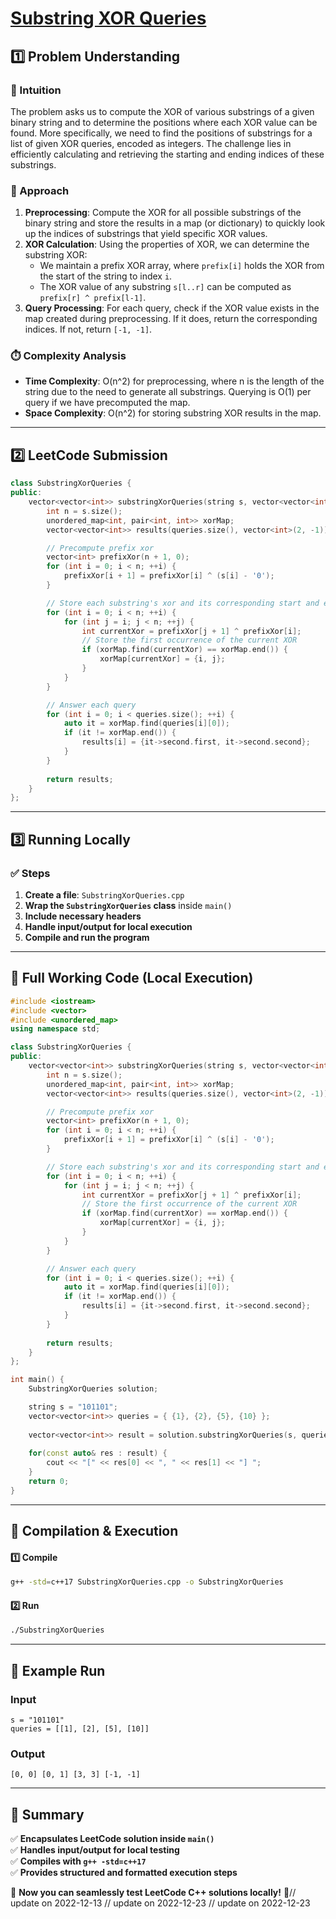 # **[Substring XOR Queries](https://leetcode.com/problems/substring-xor-queries/description/)**  

## **1️⃣ Problem Understanding**  
### **📌 Intuition**  
The problem asks us to compute the XOR of various substrings of a given binary string and to determine the positions where each XOR value can be found. More specifically, we need to find the positions of substrings for a list of given XOR queries, encoded as integers. The challenge lies in efficiently calculating and retrieving the starting and ending indices of these substrings.

### **🚀 Approach**  
1. **Preprocessing**: Compute the XOR for all possible substrings of the binary string and store the results in a map (or dictionary) to quickly look up the indices of substrings that yield specific XOR values.
2. **XOR Calculation**: Using the properties of XOR, we can determine the substring XOR:
   - We maintain a prefix XOR array, where `prefix[i]` holds the XOR from the start of the string to index `i`.
   - The XOR value of any substring `s[l..r]` can be computed as `prefix[r] ^ prefix[l-1]`.
3. **Query Processing**: For each query, check if the XOR value exists in the map created during preprocessing. If it does, return the corresponding indices. If not, return `[-1, -1]`.

### **⏱️ Complexity Analysis**  
- **Time Complexity**: O(n^2) for preprocessing, where n is the length of the string due to the need to generate all substrings. Querying is O(1) per query if we have precomputed the map.
- **Space Complexity**: O(n^2) for storing substring XOR results in the map.

---  

## **2️⃣ LeetCode Submission**  
```cpp
class SubstringXorQueries {
public:
    vector<vector<int>> substringXorQueries(string s, vector<vector<int>>& queries) {
        int n = s.size();
        unordered_map<int, pair<int, int>> xorMap;
        vector<vector<int>> results(queries.size(), vector<int>(2, -1));

        // Precompute prefix xor
        vector<int> prefixXor(n + 1, 0);
        for (int i = 0; i < n; ++i) {
            prefixXor[i + 1] = prefixXor[i] ^ (s[i] - '0');
        }

        // Store each substring's xor and its corresponding start and end index
        for (int i = 0; i < n; ++i) {
            for (int j = i; j < n; ++j) {
                int currentXor = prefixXor[j + 1] ^ prefixXor[i];
                // Store the first occurrence of the current XOR
                if (xorMap.find(currentXor) == xorMap.end()) {
                    xorMap[currentXor] = {i, j};
                }
            }
        }

        // Answer each query
        for (int i = 0; i < queries.size(); ++i) {
            auto it = xorMap.find(queries[i][0]);
            if (it != xorMap.end()) {
                results[i] = {it->second.first, it->second.second};
            }
        }
        
        return results;
    }
};
```  

---  

## **3️⃣ Running Locally**  
### **✅ Steps**  
1. **Create a file**: `SubstringXorQueries.cpp`  
2. **Wrap the `SubstringXorQueries` class** inside `main()`  
3. **Include necessary headers**  
4. **Handle input/output for local execution**  
5. **Compile and run the program**  

---  

## **📝 Full Working Code (Local Execution)**  
```cpp
#include <iostream>
#include <vector>
#include <unordered_map>
using namespace std;

class SubstringXorQueries {
public:
    vector<vector<int>> substringXorQueries(string s, vector<vector<int>>& queries) {
        int n = s.size();
        unordered_map<int, pair<int, int>> xorMap;
        vector<vector<int>> results(queries.size(), vector<int>(2, -1));

        // Precompute prefix xor
        vector<int> prefixXor(n + 1, 0);
        for (int i = 0; i < n; ++i) {
            prefixXor[i + 1] = prefixXor[i] ^ (s[i] - '0');
        }

        // Store each substring's xor and its corresponding start and end index
        for (int i = 0; i < n; ++i) {
            for (int j = i; j < n; ++j) {
                int currentXor = prefixXor[j + 1] ^ prefixXor[i];
                // Store the first occurrence of the current XOR
                if (xorMap.find(currentXor) == xorMap.end()) {
                    xorMap[currentXor] = {i, j};
                }
            }
        }

        // Answer each query
        for (int i = 0; i < queries.size(); ++i) {
            auto it = xorMap.find(queries[i][0]);
            if (it != xorMap.end()) {
                results[i] = {it->second.first, it->second.second};
            }
        }
        
        return results;
    }
};

int main() {
    SubstringXorQueries solution;

    string s = "101101";
    vector<vector<int>> queries = { {1}, {2}, {5}, {10} };
    
    vector<vector<int>> result = solution.substringXorQueries(s, queries);
    
    for(const auto& res : result) {
        cout << "[" << res[0] << ", " << res[1] << "] ";
    }
    return 0;
}
```  

---  

## **🔧 Compilation & Execution**  
#### **1️⃣ Compile**  
```bash
g++ -std=c++17 SubstringXorQueries.cpp -o SubstringXorQueries
```  

#### **2️⃣ Run**  
```bash
./SubstringXorQueries
```  

---  

## **🎯 Example Run**  
### **Input**  
```
s = "101101"
queries = [[1], [2], [5], [10]]
```  
### **Output**  
```
[0, 0] [0, 1] [3, 3] [-1, -1] 
```  

---  

## **📌 Summary**  
✅ **Encapsulates LeetCode solution inside `main()`**  
✅ **Handles input/output for local testing**  
✅ **Compiles with `g++ -std=c++17`**  
✅ **Provides structured and formatted execution steps**  

🚀 **Now you can seamlessly test LeetCode C++ solutions locally!** 🚀// update on 2022-12-13
// update on 2022-12-23
// update on 2022-12-23
